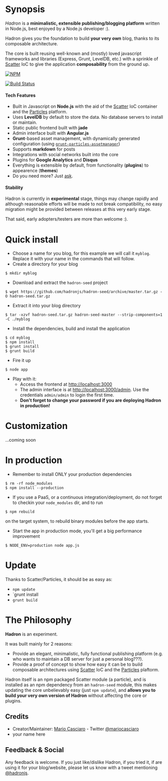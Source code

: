 # Synopsis

*Hadron* is a **minimalistic, extensible publishing/blogging platform** written in Node.js, best enjoyed by a Node.js developer :).

Hadron gives you the foundation to build **your very own** blog, thanks to its composable architecture.

The core is built reusing well-known and (mostly) loved javascript frameworks and libraries (Express, Grunt, LevelDB, etc.) with a sprinkle of [Scatter](https://github.com/mariocasciaro/scatter) IoC to give the application **composability** from the ground up.

[![NPM](https://nodei.co/npm-dl/hadron.png?months=1)](https://nodei.co/npm/hadron/)

[![Build Status](https://travis-ci.org/hadronjs/hadron.png)](https://travis-ci.org/hadronjs/hadron)


#### Tech Features

* Built in Javascript on **Node.js** with the aid of the [Scatter](https://github.com/mariocasciaro/scatter) IoC container and the [Particles](https://github.com/particles) platform.
* Uses **LevelDB** by default to store the data. No database servers to install or maintain.
* Static public frontend built with **jade**
* Admin interface built with **Angular.js**
* **Grunt**-based asset management, with dynamically generated configuration (using [`grunt-particles-assetmanager`](https://github.com/particles/grunt-particles-assetmanager))
* Supports **markdown** for posts
* Integrations with social networks built into the core
* Plugins for **Google Analytics** and **Disqus**
* Everything is extensible by default, from functionality (**plugins**) to appearence (**themes**)
* Do you need more? Just [ask](https://github.com/hadronjs/hadron/issues).

#### Stability

Hadron is currently in **experimental** stage, things may change rapidly and although reasonable efforts will be made to not break compatibility, no easy migration might be provided between releases at this very early stage.

That said, early adopters/testers are more than welcome :).

# Quick install

* Choose a name for you blog, for this example we will call it `myblog`. Replace it with your name in the commands that will follow.
* Create a directory for your blog
```
$ mkdir myblog
```
* Download and extract the `hadron-seed` project
```
$ wget https://github.com/hadronjs/hadron-seed/archive/master.tar.gz -O hadron-seed.tar.gz
```
* Extract it into your blog directory
```
$ tar -xzvf hadron-seed.tar.gz hadron-seed-master --strip-components=1 -C ./myblog
```
* Install the dependencies, build and install the application
```
$ cd myblog
$ npm install
$ grunt install
$ grunt build
```
* Fire it up
```
$ node app
```
* Play with it:
    * Access the frontend at [http://localhost:3000](http://localhost:3000)
    * The admin interface is at [http://localhost:3000/admin](http://localhost:3000/admin). Use the credentials `admin/admin` to login the first time.
    * **Don't forget to change your password if you are deploying Hadron in production!**


# Customization

...coming soon

# In production

* Remember to install ONLY your production dependencies
```
$ rm -rf node_modules
$ npm install --production
```
* If you use a PaaS, or a continuous integration/deployment, do not forget to checkin your `node_modules` dir, and to run
```
$ npm rebuild
```
on the target system, to rebuild binary modules before the app starts.
* Start the app in production mode, you'll get a big performance improvement
```
$ NODE_ENV=production node app.js
```

# Update

Thanks to Scatter/Particles, it should be as easy as:

* `npm update`
* `grunt install
* `grunt build`


# The Philosophy

**Hadron** is an experiment.

It was built mainly for 2 reasons:

* Provide an elegant, minimalistic, fully functional publishing platform (e.g. who wants to maintain a DB server for just a personal blog???).
* Provide a proof of concept to show how easy it can be to build composable architectures using [Scatter](https://github.com/mariocasciaro/scatter) IoC and the [Particles](https://github.com/particles) plaftorm.

Hadron itself is an npm packaged Scatter module (a particle), and is installed as an npm dependency from an `hadron-seed` module, this makes updating the core unbelievably easy (just `npm update`), and **allows you to build your very own version of Hadron** without affecting the core or plugins.

## Credits

* Creator/Maintainer: [Mario Casciaro](https://github.com/mariocasciaro) - Twitter [@mariocasciaro](https://twitter.com/mariocasciaro)
* your name here

## Feedback & Social

Any feedback is welcome. If you just like/dislike Hadron, if you tried it, if are using it for your blog/website, please let us know with a tweet mentioning [@hadronjs](https://twitter.com/hadronjs).
